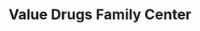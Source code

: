 ---
title: "Value Drugs Family Center"
url: /bronxville/value-drugs-family-center/
shop: Drogerie
---